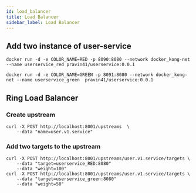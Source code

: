 ```yaml
---
id: load_balancer
title: Load Balancer
sidebar_label: Load Balancer
---
```

## Add two instance of user-service

```shell script
docker run -d -e COLOR_NAME=RED -p 8090:8080 --network docker_kong-net --name userservice_red pravin41/userservice:0.0.1

docker run -d -e COLOR_NAME=GREEN -p 8091:8080 --network docker_kong-net --name userservice_green  pravin41/userservice:0.0.1
```
## Ring Load Balancer

### Create upstream

```shell script
curl -X POST http://localhost:8001/upstreams  \
    --data "name=user.v1.service"
```

### Add two targets to the upstream

```shell script
curl -X POST http://localhost:8001/upstreams/user.v1.service/targets \
    --data "target=userservice_RED:8080"
    --data "weight=100"
curl -X POST http://localhost:8001/upstreams/user.v1.service/targets \
    --data "target=userservice_green:8080"
    --data "weight=50"
```